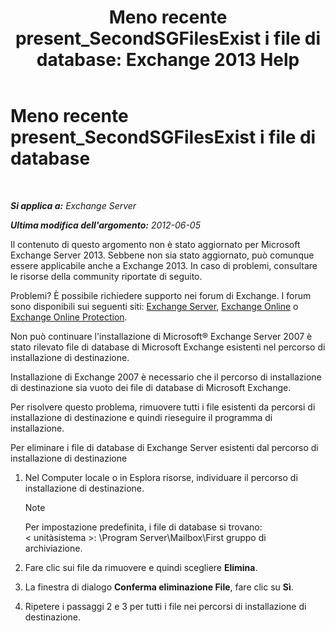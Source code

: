 ﻿---
title: 'Meno recente present_SecondSGFilesExist i file di database: Exchange 2013 Help'
TOCTitle: Meno recente present_SecondSGFilesExist i file di database
ms:assetid: fe2908e7-df8b-4f35-946a-cfbf8521e93a
ms:mtpsurl: https://technet.microsoft.com/it-it/library/ms.exch.setupreadiness.secondsgfilesexist(v=EXCHG.150)
ms:contentKeyID: 50482097
ms.date: 05/22/2018
mtps_version: v=EXCHG.150
ms.translationtype: MT
---

# Meno recente present\_SecondSGFilesExist i file di database

 

_**Si applica a:** Exchange Server_

_**Ultima modifica dell'argomento:** 2012-06-05_

Il contenuto di questo argomento non è stato aggiornato per Microsoft Exchange Server 2013. Sebbene non sia stato aggiornato, può comunque essere applicabile anche a Exchange 2013. In caso di problemi, consultare le risorse della community riportate di seguito.

Problemi? È possibile richiedere supporto nei forum di Exchange. I forum sono disponibili sui seguenti siti: [Exchange Server](https://go.microsoft.com/fwlink/p/?linkid=60612), [Exchange Online](https://go.microsoft.com/fwlink/p/?linkid=267542) o [Exchange Online Protection](https://go.microsoft.com/fwlink/p/?linkid=285351).

Non può continuare l'installazione di Microsoft® Exchange Server 2007 è stato rilevato file di database di Microsoft Exchange esistenti nel percorso di installazione di destinazione.

Installazione di Exchange 2007 è necessario che il percorso di installazione di destinazione sia vuoto dei file di database di Microsoft Exchange.

Per risolvere questo problema, rimuovere tutti i file esistenti da percorsi di installazione di destinazione e quindi rieseguire il programma di installazione.

Per eliminare i file di database di Exchange Server esistenti dal percorso di installazione di destinazione

1.  Nel Computer locale o in Esplora risorse, individuare il percorso di installazione di destinazione.
    

    > [!NOTE]
    > Per impostazione predefinita, i file di database si trovano:<BR>&lt; unitàsistema &gt;: \Program Server\Mailbox\First gruppo di archiviazione.



2.  Fare clic sui file da rimuovere e quindi scegliere **Elimina**.

3.  La finestra di dialogo **Conferma eliminazione File**, fare clic su **Sì**.

4.  Ripetere i passaggi 2 e 3 per tutti i file nei percorsi di installazione di destinazione.

